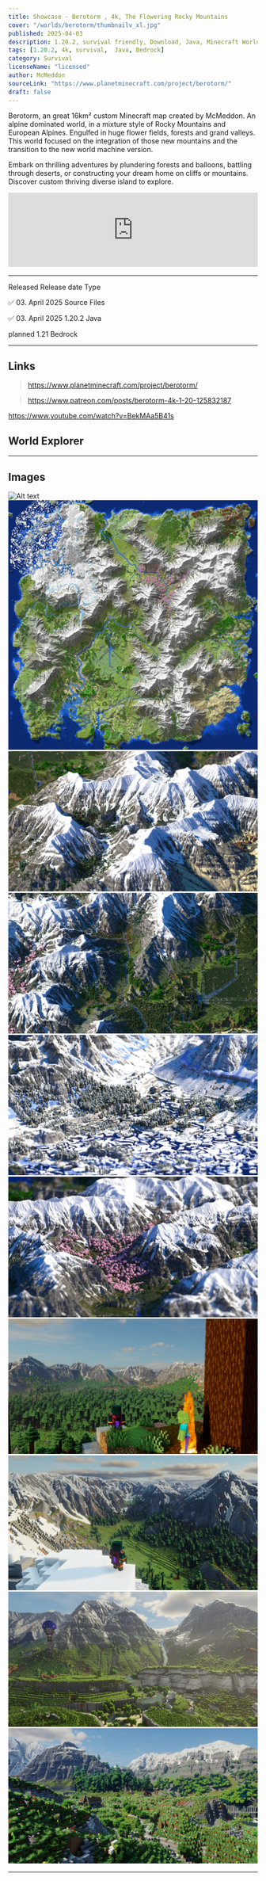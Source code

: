 ```yaml
---
title: Showcase - Berotorm , 4k, The Flowering Rocky Mountains
cover: "/worlds/berotorm/thumbnailv_xl.jpg"
published: 2025-04-03
description: 1.20.2, survival friendly, Download, Java, Minecraft World
tags: [1.20.2, 4k, survival,  Java, Bedrock]
category: Survival
licenseName: "licensed"
author: McMeddon
sourceLink: "https://www.planetminecraft.com/project/berotorm/"
draft: false
---
```



Berotorm,
an great 16km² custom Minecraft map created by McMeddon. An alpine dominated world, in a mixture style of Rocky Mountains and European Alpines. Engulfed in huge flower fields, forests and grand valleys. This world focused on the integration of those new mountains and the transition to the new world machine version.

Embark on thrilling adventures by plundering forests and balloons, battling through deserts, or constructing your dream home on cliffs or mountains. Discover custom thriving diverse island to explore.


<iframe width="100%" class="aspect-video" src="https://www.youtube.com/embed/BekMAa5B41s?si=8GQMuMKcNV_bBFVD" title="YouTube video player" frameborder="0" allow="accelerometer; autoplay; clipboard-write; encrypted-media; gyroscope; picture-in-picture; web-share" referrerpolicy="strict-origin-when-cross-origin" allowfullscreen></iframe>

---

Released	Release date	Type

✅ 03. April 2025	Source Files

✅	03. April 2025	1.20.2 Java

planned	1.21 Bedrock 

---

## Links
> https://www.planetminecraft.com/project/berotorm/

> https://www.patreon.com/posts/berotorm-4k-1-20-125832187

https://www.youtube.com/watch?v=BekMAa5B41s


## World Explorer


<!-- <iframe src="https://mcmeddon.github.io/Fetoxion/" width="100%" height="600" frameborder="0" allowfullscreen></iframe> -->

---
## Images

![Alt text](https://static.planetminecraft.com/files/image/minecraft/project/2025/560/18693660-zk_xl.webp "Berotorm Render")
![Alt text](./world.jpg "Berotorm Render")
![Alt text](./x4.jpg "Berotorm Render")
![Alt text](./x8.jpg "Berotorm Render")
![Alt text](./x9.jpg "Berotorm Render")
![Alt text](./x10.jpg "Berotorm Render")
![Alt text](./berotorm_1.jpg "Berotorm Render")
![Alt text](./berotorm_2.jpg "Berotorm Render")
![Alt text](./berotorm_3.jpg "Berotorm Render")
![Alt text](./berotorm_4.jpg "Berotorm Render")


---
